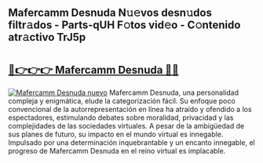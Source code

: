 ## Mafercamm Desnuda N𝚞𝚎vos desn𝚞dos filtr𝚊dos - Parts-qUH F𝚘tos vid𝚎o - C𝚘ntenido atr𝚊ctivo TrJ5p

# <h2><a href="http://mbczyu.tromn.icu/?c=Mafercamm+Desnuda">🔗👉👉👉 Mafercamm Desnuda 🔗🔗</a></h2>

[![Mafercamm Desnuda nuevo](https://i.imgur.com/pEAQMta.gif)](http://mbczyu.tromn.icu/?c=Mafercamm+Desnuda)
Mafercamm Desnuda, una personalidad compleja y enigmática, elude la categorización fácil. Su enfoque poco convencional de la autorrepresentación en línea ha atraído y ofendido a los espectadores, estimulando debates sobre moralidad, privacidad y las complejidades de las sociedades virtuales. A pesar de la ambigüedad de sus planes de futuro, su impacto en el mundo virtual es innegable. Impulsado por una determinación inquebrantable y un encanto innegable, el progreso de Mafercamm Desnuda en el reino virtual es implacable.
